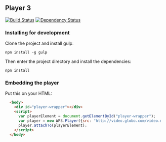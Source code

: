 ## Player 3

[![Build Status](https://drone.io/github.com/globocom/player/status.png?testing)](https://drone.io/github.com/globocom/player/latest)
[![Dependency Status](https://gemnasium.com/globocom/player.png)](https://gemnasium.com/globocom/player)


### Installing for development

Clone the project and install gulp:

`npm install -g gulp`

Then enter the project directory and install the dependencies:

`npm install`


### Embedding the player

Put this on your HTML:

```html
  <body>
    <div id="player-wrapper"></div>
    <script>
      var playerElement = document.getElementById("player-wrapper");
      var player = new WP3.Player({src: "http://video.globo.com/video.mp4"});
      player.attachTo(playerElement);
    </script>
  </body>
```
